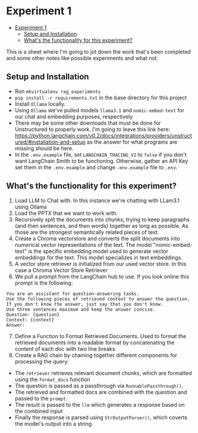 # Experiment 1

<!--toc:start-->
- [Experiment 1](#experiment-1)
  - [Setup and Installation](#setup-and-installation)
  - [What's the functionality for this experiment?](#whats-the-functionality-for-this-experiment)
<!--toc:end-->

This is a sheet where I'm going to jot down the work that's been completed and
some other notes like possible experiments and what not.

## Setup and Installation

- Run `mkvirtualenv rag_experiments`
- `pip install -r requirements.txt` in the base directory for this project
- Install `Ollama` locally.
- Using `Ollama` we've pulled models `llama3.1` and `nomic-embed-text` for our
chat and embedding purposes, respectively
- There may be some other downloads that must be done for Unstructured to
properly work. I'm going to leave this link here: <https://python.langchain.com/v0.2/docs/integrations/providers/unstructured/#installation-and-setup>
as the answer for what programs are missing should be here.
- In the `.env.example` file, set `LANGCHAIN_TRACING_V2` to `false` if
you don't want LangChain Smith to be functioning. Otherwise, gather an API Key
set them in the `.env.example` and change `.env.example` file to `.env`.

## What's the functionality for this experiment?

1. Load LLM to Chat with. In this instance we're chatting with LLam3.1 using Ollama
2. Load the PPTX that we want to work with.
3. Recursively split the documents into chunks, trying to keep paragraphs (and
then sentences, and then words) together as long as possible. As those are the
strongest semantically related pieces of text.
4. Create a Chroma vectorstore and converts the split documents into numerical
vector representations of the text. The model "nomic-embed-text" is the specific
embedding model used to generate vector embeddings for the text. This model
specializes in text embeddings.
5. A vector store retriever is initialized from our used vector store. In this case
a Chroma Vector Store Retriever.
6. We pull a prompt from the LangChain hub to use. If you look online
this prompt is the following:

```text
You are an assistant for question-answering tasks.
Use the following pieces of retrieved context to answer the question.
If you don't know the answer, just say that you don't know.
Use three sentences maximum and keep the answer concise.
Question: {question}
Context: {context}
Answer:

```

7. Define a Function to Format Retrieved Documents. Used to format the retrieved
documents into a readable format by concatenating the content of each doc
with two line breaks.
8. Create a RAG chain by chaining together different components for processing
the query:

- The `retriever` retrieves relevant document chunks, which are formatted using the `format_docs` function
- The question is passed as a passthrough via `RunnablePassthrough()`.
- The retrieved and formatted docs are combined with the question and passed
to the `prompt`.
- The result is passed to the `llm` which generates a response based on the
combined input
- Finally the response is parsed using `StrOutputParser()`, which coverts the model's
output into a string.
